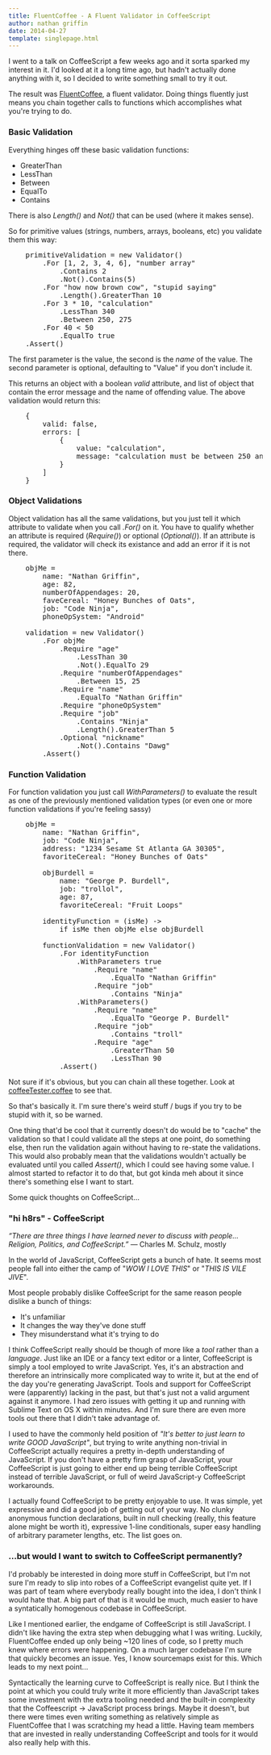 ```yaml
---
title: FluentCoffee - A Fluent Validator in CoffeeScript
author: nathan griffin
date: 2014-04-27
template: singlepage.html
---
```


I went to a talk on CoffeeScript a few weeks ago and it sorta sparked my interest in it. I'd looked at it a long time ago, but hadn't actually done anything with it, so I decided to write something small to try it out.

The result was [FluentCoffee](https://github.com/burdell/FluentCoffee), a fluent validator. Doing things fluently just means you chain together calls to functions which accomplishes what you're trying to do. 

### Basic Validation ###
Everything hinges off these basic validation functions:

- GreaterThan
- LessThan
- Between
- EqualTo
- Contains

There is also _Length()_ and _Not()_ that can be used (where it makes sense). 

So for primitive values (strings, numbers, arrays, booleans, etc) you validate them this way:
<pre class="prettyprint">
	primitiveValidation = new Validator()
		.For [1, 2, 3, 4, 6], "number array"
			.Contains 2
			.Not().Contains(5)
		.For "how now brown cow", "stupid saying"
			.Length().GreaterThan 10
		.For 3 * 10, "calculation"
			.LessThan 340
			.Between 250, 275
		.For 40 < 50
			.EqualTo true
	.Assert()
</pre>

The first parameter is the value, the second is the *name* of the value. The second parameter is optional, defaulting to "Value" if you don't include it.

This returns an object with a boolean _valid_ attribute, and list of object that contain the error message and the name of offending value. The above validation would return this:

<pre class="prettyprint">
	{
		valid: false,
		errors: [
			{
				value: "calculation",
				message: "calculation must be between 250 and 275"
			}
		]
	}
</pre>

### Object Validations ###
Object validation has all the same validations, but you just tell it which attribute to validate when you call _.For()_ on it. You have to qualify whether an attribute is required (_Require()_) or optional (_Optional()_). If an attribute is required, the validator will check its existance and add an error if it is not there.

<pre class="prettyprint">
	objMe = 
		name: "Nathan Griffin",
		age: 82,
		numberOfAppendages: 20,
		faveCereal: "Honey Bunches of Oats",
		job: "Code Ninja",
		phoneOpSystem: "Android"

	validation = new Validator()
		.For objMe
			.Require "age"
				.LessThan 30
				.Not().EqualTo 29
			.Require "numberOfAppendages"
				.Between 15, 25
			.Require "name"
				.EqualTo "Nathan Griffin"
			.Require "phoneOpSystem"
			.Require "job"
				.Contains "Ninja"
				.Length().GreaterThan 5
			.Optional "nickname"
				.Not().Contains "Dawg" 
		.Assert()
</pre>

### Function Validation ###
For function validation you just call _WithParameters()_ to evaluate the result as one of the previously mentioned validation types (or even one or more function validations if you're feeling sassy)

<pre class="prettyprint">
	objMe = 
		name: "Nathan Griffin",
		job: "Code Ninja",
		address: "1234 Sesame St Atlanta GA 30305",
		favoriteCereal: "Honey Bunches of Oats"

		objBurdell =
			name: "George P. Burdell",
			job: "trollol",
			age: 87,
			favoriteCereal: "Fruit Loops"

		identityFunction = (isMe) ->
			if isMe then objMe else objBurdell

		functionValidation = new Validator()
			.For identityFunction
				.WithParameters true
					.Require "name"
						.EqualTo "Nathan Griffin"
					.Require "job"
						.Contains "Ninja"
				.WithParameters()
					.Require "name"
						.EqualTo "George P. Burdell"
					.Require "job"
						.Contains "troll"
					.Require "age"
						.GreaterThan 50
						.LessThan 90
			.Assert()
</pre>
Not sure if it's obvious, but you can chain all these together. Look at [coffeeTester.coffee](https://github.com/burdell/FluentCoffee/blob/master/coffeeTester.coffee) to see that.

So that's basically it. I'm sure there's weird stuff / bugs if you try to be stupid with it, so be warned. 

One thing that'd be cool that it currently doesn't do would be to "cache" the validation so that I could validate all the steps at one point, do something else, then run the validation again without having to re-state the validations. This would also probably mean that the validations wouldn't actually be evaluated until you called _Assert()_, which I could see having some value. I almost started to refactor it to do that, but got kinda meh about it since there's something else I want to start.

Some quick thoughts on CoffeeScript...

### "hi h8rs" - CoffeeScript ###
_“There are three things I have learned never to discuss with people... Religion, Politics, and CoffeeScript.”_ 
― Charles M. Schulz, mostly

In the world of JavaScript, CoffeeScript gets a bunch of hate. It seems most people fall into either the camp of "_WOW I LOVE THIS_" or "_THIS IS VILE JIVE_". 

Most people probably dislike CoffeeScript for the same reason people dislike a bunch of things:

- It's unfamiliar
- It changes the way they've done stuff
- They misunderstand what it's trying to do

I think CoffeeScript really should be though of more like a *tool* rather than a *language*. Just like an IDE or a fancy text editor or a linter, CoffeeScript is simply a tool employed to write JavaScript. Yes, it's an abstraction and therefore an intrinsically more complicated way to write it, but at the end of the day you're generating JavaScript. Tools and support for CoffeeScript were (apparently) lacking in the past, but that's just not a valid argument against it anymore. I had zero issues with getting it up and running with Sublime Text on OS X within minutes. And I'm sure there are even more tools out there that I didn't take advantage of.

I used to have the commonly held position of *"It's better to just learn to write GOOD JavaScript"*, but trying to write anything non-trivial in CoffeeScript actually requires a pretty in-depth understanding of JavaScript. If you don't have a pretty firm grasp of JavaScript, your CoffeeScript is just going to either end up being terrible CoffeeScript instead of terrible JavaScript, or full of weird JavaScript-y CoffeeScript workarounds. 

I actually found CoffeeScript to be pretty enjoyable to use. It was simple, yet expressive and did a good job of getting out of your way. No clunky anonymous function declarations, built in null checking (really, this feature alone might be worth it), expressive 1-line conditionals, super easy handling of arbitrary parameter lengths, etc. The list goes on. 


### ...but would I want to switch to CoffeeScript permanently? ###
I'd probably be interested in doing more stuff in CoffeeScript, but I'm not sure I'm ready to slip into robes of a CoffeeScript evangelist quite yet. If I was part of team where everybody really bought into the idea, I don't think I would hate that. A big part of that is it would be much, much easier to have a syntatically homogenous codebase in CoffeeScript. 

Like I mentioned earlier, the endgame of CoffeeScript is still JavaScript. I didn't like having the extra step when debugging what I was writing. Luckily, FluentCoffee ended up only being ~120 lines of code, so I pretty much knew where errors were happening. On a much larger codebase I'm sure that quickly becomes an issue. Yes, I know sourcemaps exist for this. Which leads to my next point...

Syntactically the learning curve to CoffeeScript is really nice. But I think the point at which you could truly write it more efficiently than JavaScript takes some investment with the extra tooling needed and the built-in complexity that the Coffeescript -> JavaScript process brings. Maybe it doesn't, but there were times even writing something as relatively simple as FluentCoffee that I was scratching my head a little. Having team members that are invested in really understanding CoffeeScript and tools for it would also really help with this.



